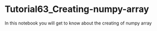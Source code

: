 # Tutorial63_Creating-numpy-array
In this notebook you will get to know about the creating of numpy array

